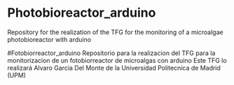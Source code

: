 # Photobioreactor_arduino
Repository for the realization of the TFG for the monitoring of a microalgae photobioreactor with arduino


#Fotobiorreactor_arduino
Repositorio para la realizacion del TFG para la monitorizacion de un fotobiorreactor de microalgas con arduino
Este TFG lo realizará Alvaro Garcia Del Monte de la Universidad Politecnica de Madrid (UPM) 
